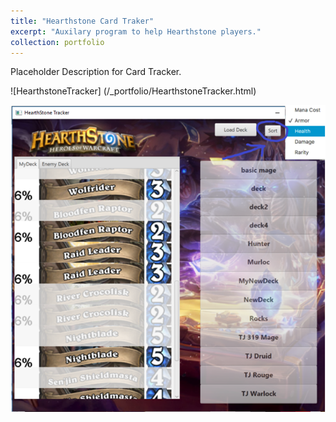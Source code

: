 ```yaml
---
title: "Hearthstone Card Traker"
excerpt: "Auxilary program to help Hearthstone players."
collection: portfolio
---
```


Placeholder Description for Card Tracker.  
  
![HearthstoneTracker] (/_portfolio/HearthstoneTracker.html)  
  
<img src="/_portfolio/HearthstoneTracker.png"
     alt="HearthstoneTracker"/> 


  
  